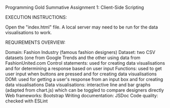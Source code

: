 Programming Gold Summative Assignment 1: Client-Side Scripting


EXECUTION INSTRUCTIONS: 

Open the "index.html" file. 
A local server may need to be run for the data visualisations to work.



REQUIREMENTS OVERVIEW:

Domain: Fashion Industry (famous fashion designers)
Dataset: two CSV datasets (one from Google Trends and the other using data from FashionUnited.com
Control statements: used for creating data visualisations and for determining a response based on user input
Functions: used to get user input when buttons are pressed and for creating data visualisations
DOM: used for getting a user's response from an input box and for creating data visualisations
Data visualisations: interactive line and bar graphs (adapted from chart.js) which can be toggled to compare designers directly 
Web frameworks: Bootstrap
Writing documentation: JSDoc
Code quality: checked with ESLint
